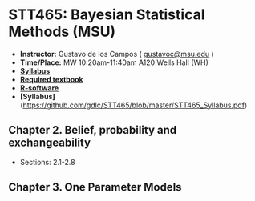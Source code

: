 # STT465: Bayesian Statistical Methods (MSU)


* **Instructor:** Gustavo de los Campos ( gustavoc@msu.edu )
* **Time/Place:** MW 10:20am-11:40am A120 Wells Hall (WH)   
* **[Syllabus](https://github.com/gdlc/STT465/blob/master/STT465_Syllabus.pdf)**
* **[Required textbook](http://www.stat.washington.edu/people/pdhoff/book.php)**
* **[R-software](http://www.r-project.org/)**
* **[Syllabus]**(https://github.com/gdlc/STT465/blob/master/STT465_Syllabus.pdf)



## Chapter 2. Belief, probability and exchangeability

  * Sections: 2.1-2.8

## Chapter 3. One Parameter Models

